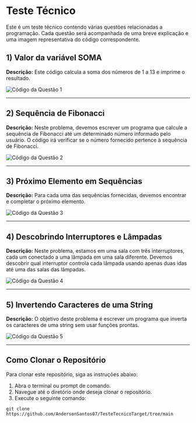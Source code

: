 # Teste Técnico

Este é um teste técnico contendo várias questões relacionadas a programação. Cada questão será acompanhada de uma breve explicação e uma imagem representativa do código correspondente.

## 1) Valor da variável SOMA

**Descrição:** Este código calcula a soma dos números de 1 a 13 e imprime o resultado.

![Código da Questão 1](../resources/images/task01.png)

---

## 2) Sequência de Fibonacci

**Descrição:** Neste problema, devemos escrever um programa que calcule a sequência de Fibonacci até um determinado número informado pelo usuário. O código irá verificar se o número fornecido pertence à sequência de Fibonacci.

![Código da Questão 2](../resources/images/task02.png)

---

## 3) Próximo Elemento em Sequências

**Descrição:** Para cada uma das sequências fornecidas, devemos encontrar e completar o próximo elemento.

![Código da Questão 3](../resources/images/task03.png)

---

## 4) Descobrindo Interruptores e Lâmpadas

**Descrição:** Neste problema, estamos em uma sala com três interruptores, cada um conectado a uma lâmpada em uma sala diferente. Devemos descobrir qual interruptor controla cada lâmpada usando apenas duas idas até uma das salas das lâmpadas.

![Código da Questão 4](../resources/images/task04.png)

---

## 5) Invertendo Caracteres de uma String

**Descrição:** O objetivo deste problema é escrever um programa que inverta os caracteres de uma string sem usar funções prontas.

![Código da Questão 5](../resources/images/task05.png)

---

## Como Clonar o Repositório

Para clonar este repositório, siga as instruções abaixo:

1. Abra o terminal ou prompt de comando.
2. Navegue até o diretório onde deseja clonar o repositório.
3. Execute o seguinte comando:

```
git clone https://github.com/AndersonSantos07/TesteTecnicoTarget/tree/main
```
